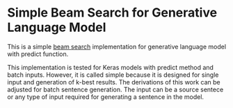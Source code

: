 # Simple Beam Search for Generative Language Model
This is a simple [beam search](https://en.wikipedia.org/wiki/Beam_search) implementation for generative language model with predict function. 

This implementation is tested for Keras models with predict method and batch inputs. However, it is called simple because it is designed for single input and generation of k-best results. The derivations of this work can be adjusted for batch sentence generation. The input can be a source sentece or any type of input required for generating a sentence in the model.

